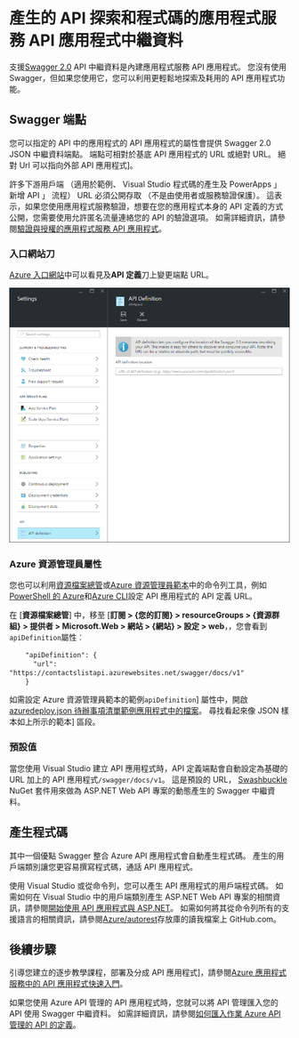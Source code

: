 <properties
    pageTitle="應用程式服務 API 應用程式的中繼資料的 API 搜索與程式碼產生 |Microsoft Azure"
    description="了解如何 Azure 應用程式服務中的 API 應用程式會使用 Swagger 中繼資料為了產生的 API 探索和程式碼。"
    services="app-service\api"
    documentationCenter=".net"
    authors="tdykstra"
    manager="wpickett"
    editor=""/>

<tags
    ms.service="app-service-api"
    ms.workload="na"
    ms.tgt_pltfrm="na"
    ms.devlang="na"
    ms.topic="article"
    ms.date="08/30/2016"
    ms.author="rachelap"/>

# <a name="app-service-api-apps-metadata-for-api-discovery-and-code-generation"></a>產生的 API 探索和程式碼的應用程式服務 API 應用程式中繼資料 

支援[Swagger 2.0](http://swagger.io/) API 中繼資料是內建應用程式服務 API 應用程式。 您沒有使用 Swagger，但如果您使用它，您可以利用更輕鬆地探索及耗用的 API 應用程式功能。   

## <a name="swagger-endpoint"></a>Swagger 端點

您可以指定的 API 中的應用程式的 API 應用程式的屬性會提供 Swagger 2.0 JSON 中繼資料端點。 端點可相對於基底 API 應用程式的 URL 或絕對 URL。 絕對 Url 可以指向外部 API 應用程式]。 

許多下游用戶端 （適用於範例、 Visual Studio 程式碼的產生及 PowerApps 」 新增 API 」 流程） URL 必須公開存取 （不是由使用者或服務驗證保護）。 這表示，如果您使用應用程式服務驗證，想要在您的應用程式本身的 API 定義的方式公開，您需要使用允許匿名流量連絡您的 API 的驗證選項。 如需詳細資訊，請參閱[驗證與授權的應用程式服務 API 應用程式](app-service-api-authentication.md)。

### <a name="portal-blade"></a>入口網站刀

[Azure 入口網站](https://portal.azure.com/)中可以看見及**API 定義**刀上變更端點 URL。

![](./media/app-service-api-metadata/apidefblade.png)

### <a name="azure-resource-manager-property"></a>Azure 資源管理員屬性

您也可以利用[資源檔案總管](https://resources.azure.com/)或[Azure 資源管理員範本](../resource-group-authoring-templates.md)中的命令列工具，例如[PowerShell 的 Azure](../powershell-install-configure.md)和[Azure CLI](../xplat-cli-install.md)設定 API 應用程式的 API 定義 URL。 

在 [**資源檔案總管**] 中，移至 [**訂閱 > {您的訂閱} > resourceGroups > {資源群組} > 提供者 > Microsoft.Web > 網站 > {網站} > 設定 > web**，，您會看到`apiDefinition`屬性︰

        "apiDefinition": {
          "url": "https://contactslistapi.azurewebsites.net/swagger/docs/v1"
        }

如需設定 Azure 資源管理員範本的範例`apiDefinition`] 屬性中，開啟[azuredeploy.json 待辦事項清單範例應用程式中的檔案](https://github.com/azure-samples/app-service-api-dotnet-todo-list/blob/master/azuredeploy.json)。 尋找看起來像 JSON 樣本如上所示的範本] 區段。

### <a name="default-value"></a>預設值

當您使用 Visual Studio 建立 API 應用程式時，API 定義端點會自動設定為基礎的 URL 加上的 API 應用程式`/swagger/docs/v1`。 這是預設的 URL， [Swashbuckle](https://www.nuget.org/packages/Swashbuckle) NuGet 套件用來做為 ASP.NET Web API 專案的動態產生的 Swagger 中繼資料。 

## <a name="code-generation"></a>產生程式碼

其中一個優點 Swagger 整合 Azure API 應用程式會自動產生程式碼。 產生的用戶端類別讓您更容易撰寫程式碼，通話 API 應用程式。

使用 Visual Studio 或從命令列，您可以產生 API 應用程式的用戶端程式碼。 如需如何在 Visual Studio 中的用戶端類別產生 ASP.NET Web API 專案的相關資訊，請參閱[開始使用 API 應用程式與 ASP.NET](app-service-api-dotnet-get-started.md#codegen)。 如需如何將其從命令列所有的支援語言的相關資訊，請參閱[Azure/autorest](https://github.com/azure/autorest)存放庫的讀我檔案上 GitHub.com。
 
## <a name="next-steps"></a>後續步驟

引導您建立的逐步教學課程，部署及分成 API 應用程式]，請參閱[Azure 應用程式服務中的 API 應用程式快速入門](app-service-api-dotnet-get-started.md)。

如果您使用 Azure API 管理的 API 應用程式時，您就可以將 API 管理匯入您的 API 使用 Swagger 中繼資料。 如需詳細資訊，請參閱[如何匯入作業 Azure API 管理的 API 的定義](../api-management/api-management-howto-import-api.md)。 

